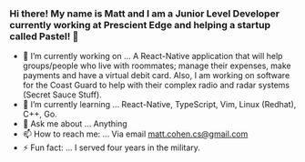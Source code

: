### Hi there! My name is Matt and I am a Junior Level Developer currently working at Prescient Edge and helping a startup called Pastel! 👋


- 🔭 I’m currently working on ... A React-Native application that will help groups/people who live with roommates; manage their expenses, make payments and have a virtual debit card. Also, I am working on software for the Coast Guard to help with their complex radio and radar systems (Secret Sauce Stuff).
- 🌱 I’m currently learning ... React-Native, TypeScript, Vim, Linux (Redhat), C++, Go.
- 💬 Ask me about ... Anything
- 📫 How to reach me: ... Via email matt.cohen.cs@gmail.com
- ⚡ Fun fact: ... I served four years in the military.

